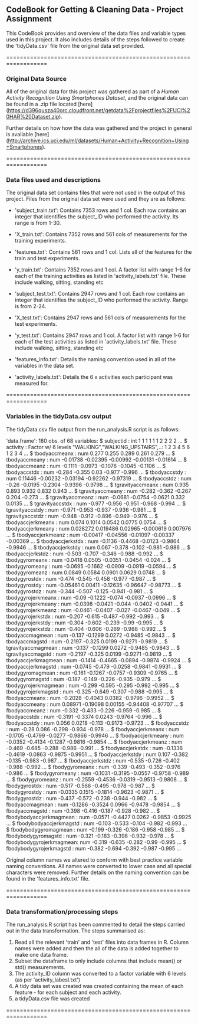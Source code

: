 ## CodeBook for Getting & Cleaning Data - Project Assignment

This CodeBook provides and overview of the data files and variable types used in this project. It also includes details of the steps followed to create the 'tidyData.csv' file from the original data set provided.


==================================================================
### Original Data Source
All of the original data for this project was gathered as part of a *Human Activity Recognition Using Smartphones Dataset*, and the original data can be found in a .zip file located [here] (https://d396qusza40orc.cloudfront.net/getdata%2Fprojectfiles%2FUCI%20HAR%20Dataset.zip).

Further details on how how the data was gathered and the project in general is available [here] (http://archive.ics.uci.edu/ml/datasets/Human+Activity+Recognition+Using+Smartphones).


==================================================================
### Data files used and descriptions
The original data set contains files that were not used in the output of this project. Files from the original data set were used and they are as follows:

- 'subject_train.txt': Contains 7353 rows and 1 col. Each row contains an integer that identifies the subject_ID who performed the activity. Its range is from 1-30.
- 'X_train.txt': Contains 7352 rows and 561 cols of measurements for the training experiments. 
- 'features.txt': Contains 561 rows and 1 col. Lists all of the features for the train and test experiments. 
- 'y_train.txt': Contains 7352 rows and 1 col. A factor list with range 1-6 for each of the training activities as listed in 'activity_labels.txt' file. These include walking, sitting, standing etc
- 'subject_test.txt': Contains 2947 rows and 1 col. Each row contains an integer that identifies the subject_ID who performed the activity. Range is from 2-24. 
- 'X_test.txt': Contains 2947 rows and 561 cols of measurements for the test experiments.
- 'y_test.txt': Contains 2947 rows and 1 col. A factor list with range 1-6 for each of the test activities as listed in 'activity_labels.txt' file. These include walking, sitting, standing etc

- 'features_info.txt': Details the naming convention used in all of the variables in the data set.
- 'activity_labels.txt': Details the 6 x activities each participant was measured for. 


==================================================================
### Variables in the tidyData.csv output
The tidyData.csv file output from the run_analysis.R script is as follows:

'data.frame':	180 obs. of  68 variables:
 $ subjectid               : int  1 1 1 1 1 1 2 2 2 2 ...
 $ activity                : Factor w/ 6 levels "WALKING","WALKING_UPSTAIRS",..: 1 2 3 4 5 6 1 2 3 4 ...
 $ tbodyaccmeanx           : num  0.277 0.255 0.289 0.261 0.279 ...
 $ tbodyaccmeany           : num  -0.01738 -0.02395 -0.00992 -0.00131 -0.01614 ...
 $ tbodyaccmeanz           : num  -0.1111 -0.0973 -0.1076 -0.1045 -0.1106 ...
 $ tbodyaccstdx            : num  -0.284 -0.355 0.03 -0.977 -0.996 ...
 $ tbodyaccstdy            : num  0.11446 -0.00232 -0.03194 -0.92262 -0.97319 ...
 $ tbodyaccstdz            : num  -0.26 -0.0195 -0.2304 -0.9396 -0.9798 ...
 $ tgravityaccmeanx        : num  0.935 0.893 0.932 0.832 0.943 ...
 $ tgravityaccmeany        : num  -0.282 -0.362 -0.267 0.204 -0.273 ...
 $ tgravityaccmeanz        : num  -0.0681 -0.0754 -0.0621 0.332 0.0135 ...
 $ tgravityaccstdx         : num  -0.977 -0.956 -0.951 -0.968 -0.994 ...
 $ tgravityaccstdy         : num  -0.971 -0.953 -0.937 -0.936 -0.981 ...
 $ tgravityaccstdz         : num  -0.948 -0.912 -0.896 -0.949 -0.976 ...
 $ tbodyaccjerkmeanx       : num  0.074 0.1014 0.0542 0.0775 0.0754 ...
 $ tbodyaccjerkmeany       : num  0.028272 0.019486 0.02965 -0.000619 0.007976 ...
 $ tbodyaccjerkmeanz       : num  -0.00417 -0.04556 -0.01097 -0.00337 -0.00369 ...
 $ tbodyaccjerkstdx        : num  -0.1136 -0.4468 -0.0123 -0.9864 -0.9946 ...
 $ tbodyaccjerkstdy        : num  0.067 -0.378 -0.102 -0.981 -0.986 ...
 $ tbodyaccjerkstdz        : num  -0.503 -0.707 -0.346 -0.988 -0.992 ...
 $ tbodygyromeanx          : num  -0.0418 0.0505 -0.0351 -0.0454 -0.024 ...
 $ tbodygyromeany          : num  -0.0695 -0.1662 -0.0909 -0.0919 -0.0594 ...
 $ tbodygyromeanz          : num  0.0849 0.0584 0.0901 0.0629 0.0748 ...
 $ tbodygyrostdx           : num  -0.474 -0.545 -0.458 -0.977 -0.987 ...
 $ tbodygyrostdy           : num  -0.05461 0.00411 -0.12635 -0.96647 -0.98773 ...
 $ tbodygyrostdz           : num  -0.344 -0.507 -0.125 -0.941 -0.981 ...
 $ tbodygyrojerkmeanx      : num  -0.09 -0.1222 -0.074 -0.0937 -0.0996 ...
 $ tbodygyrojerkmeany      : num  -0.0398 -0.0421 -0.044 -0.0402 -0.0441 ...
 $ tbodygyrojerkmeanz      : num  -0.0461 -0.0407 -0.027 -0.0467 -0.049 ...
 $ tbodygyrojerkstdx       : num  -0.207 -0.615 -0.487 -0.992 -0.993 ...
 $ tbodygyrojerkstdy       : num  -0.304 -0.602 -0.239 -0.99 -0.995 ...
 $ tbodygyrojerkstdz       : num  -0.404 -0.606 -0.269 -0.988 -0.992 ...
 $ tbodyaccmagmean         : num  -0.137 -0.1299 0.0272 -0.9485 -0.9843 ...
 $ tbodyaccmagstd          : num  -0.2197 -0.325 0.0199 -0.9271 -0.9819 ...
 $ tgravityaccmagmean      : num  -0.137 -0.1299 0.0272 -0.9485 -0.9843 ...
 $ tgravityaccmagstd       : num  -0.2197 -0.325 0.0199 -0.9271 -0.9819 ...
 $ tbodyaccjerkmagmean     : num  -0.1414 -0.4665 -0.0894 -0.9874 -0.9924 ...
 $ tbodyaccjerkmagstd      : num  -0.0745 -0.479 -0.0258 -0.9841 -0.9931 ...
 $ tbodygyromagmean        : num  -0.161 -0.1267 -0.0757 -0.9309 -0.9765 ...
 $ tbodygyromagstd         : num  -0.187 -0.149 -0.226 -0.935 -0.979 ...
 $ tbodygyrojerkmagmean    : num  -0.299 -0.595 -0.295 -0.992 -0.995 ...
 $ tbodygyrojerkmagstd     : num  -0.325 -0.649 -0.307 -0.988 -0.995 ...
 $ fbodyaccmeanx           : num  -0.2028 -0.4043 0.0382 -0.9796 -0.9952 ...
 $ fbodyaccmeany           : num  0.08971 -0.19098 0.00155 -0.94408 -0.97707 ...
 $ fbodyaccmeanz           : num  -0.332 -0.433 -0.226 -0.959 -0.985 ...
 $ fbodyaccstdx            : num  -0.3191 -0.3374 0.0243 -0.9764 -0.996 ...
 $ fbodyaccstdy            : num  0.056 0.0218 -0.113 -0.9173 -0.9723 ...
 $ fbodyaccstdz            : num  -0.28 0.086 -0.298 -0.934 -0.978 ...
 $ fbodyaccjerkmeanx       : num  -0.1705 -0.4799 -0.0277 -0.9866 -0.9946 ...
 $ fbodyaccjerkmeany       : num  -0.0352 -0.4134 -0.1287 -0.9816 -0.9854 ...
 $ fbodyaccjerkmeanz       : num  -0.469 -0.685 -0.288 -0.986 -0.991 ...
 $ fbodyaccjerkstdx        : num  -0.1336 -0.4619 -0.0863 -0.9875 -0.9951 ...
 $ fbodyaccjerkstdy        : num  0.107 -0.382 -0.135 -0.983 -0.987 ...
 $ fbodyaccjerkstdz        : num  -0.535 -0.726 -0.402 -0.988 -0.992 ...
 $ fbodygyromeanx          : num  -0.339 -0.493 -0.352 -0.976 -0.986 ...
 $ fbodygyromeany          : num  -0.1031 -0.3195 -0.0557 -0.9758 -0.989 ...
 $ fbodygyromeanz          : num  -0.2559 -0.4536 -0.0319 -0.9513 -0.9808 ...
 $ fbodygyrostdx           : num  -0.517 -0.566 -0.495 -0.978 -0.987 ...
 $ fbodygyrostdy           : num  -0.0335 0.1515 -0.1814 -0.9623 -0.9871 ...
 $ fbodygyrostdz           : num  -0.437 -0.572 -0.238 -0.944 -0.982 ...
 $ fbodyaccmagmean         : num  -0.1286 -0.3524 0.0966 -0.9478 -0.9854 ...
 $ fbodyaccmagstd          : num  -0.398 -0.416 -0.187 -0.928 -0.982 ...
 $ fbodybodyaccjerkmagmean : num  -0.0571 -0.4427 0.0262 -0.9853 -0.9925 ...
 $ fbodybodyaccjerkmagstd  : num  -0.103 -0.533 -0.104 -0.982 -0.993 ...
 $ fbodybodygyromagmean    : num  -0.199 -0.326 -0.186 -0.958 -0.985 ...
 $ fbodybodygyromagstd     : num  -0.321 -0.183 -0.398 -0.932 -0.978 ...
 $ fbodybodygyrojerkmagmean: num  -0.319 -0.635 -0.282 -0.99 -0.995 ...
 $ fbodybodygyrojerkmagstd : num  -0.382 -0.694 -0.392 -0.987 -0.995 ...

Original column names we altered to conform with best practice variable naming conventions. All names were converted to lower case and all special characters were removed. Further details on the naming convention can be found in the 'features_info.txt' file. 


==================================================================

### Data transformation/processing steps
The run_analysis.R script has been commented to detail the steps carried out in the data transformation. The steps summarised as: 

1. Read all the relevant 'train' and 'test' files into data frames in R. Column names were added and then the all of the data is added together to make one data frame.
2. Subset the dataframe to only include columns that include mean() or std() measurements.
3. The activity_ID column was converted to a factor variable with 6 levels (as per 'activity_labesl.txt')
4. A tidy data set was created was created containing the mean of each feature - for each subject and each activity.
5. a tidyData.csv file was created

==================================================================

